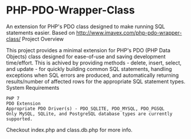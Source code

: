 # PHP-PDO-Wrapper-Class
An extension for PHP's PDO class designed to make running SQL statements easier. Based on http://www.imavex.com/php-pdo-wrapper-class/
Project Overview

This project provides a minimal extension for PHP's PDO (PHP Data Objects) class designed for ease-of-use and saving development time/effort. This is achived by providing methods - delete, insert, select, and update - for quickly building common SQL statements, handling exceptions when SQL errors are produced, and automatically returning results/number of affected rows for the appropriate SQL statement types.
System Requirements

    PHP 7
    PDO Extension
    Appropriate PDO Driver(s) - PDO_SQLITE, PDO_MYSQL, PDO_PGSQL
    Only MySQL, SQLite, and PostgreSQL database types are currently supported.

Checkout index.php and class.db.php for more info. 
